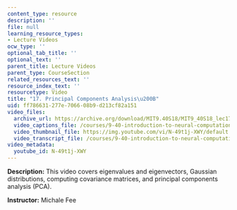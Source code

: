 ```yaml
---
content_type: resource
description: ''
file: null
learning_resource_types:
- Lecture Videos
ocw_type: ''
optional_tab_title: ''
optional_text: ''
parent_title: Lecture Videos
parent_type: CourseSection
related_resources_text: ''
resource_index_text: ''
resourcetype: Video
title: "17. Principal Components Analysis\u200B"
uid: ff786631-277e-7066-08b9-d213cf82a151
video_files:
  archive_url: https://archive.org/download/MIT9.40S18/MIT9_40S18_lec17_300k.mp4
  video_captions_file: /courses/9-40-introduction-to-neural-computation-spring-2018/4ab4e73f4a305d15acf0f415da21b0f0_N-49t1j-XWY.vtt
  video_thumbnail_file: https://img.youtube.com/vi/N-49t1j-XWY/default.jpg
  video_transcript_file: /courses/9-40-introduction-to-neural-computation-spring-2018/19f0d0c368872141ca24007823345c77_N-49t1j-XWY.pdf
video_metadata:
  youtube_id: N-49t1j-XWY
---
```


**Description:** This video covers eigenvalues and eigenvectors, Gaussian distributions, computing covariance matrices, and principal components analysis (PCA).

**Instructor:** Michale Fee